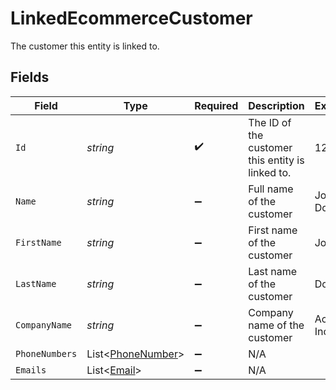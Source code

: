 # LinkedEcommerceCustomer

The customer this entity is linked to.


## Fields

| Field                                                       | Type                                                        | Required                                                    | Description                                                 | Example                                                     |
| ----------------------------------------------------------- | ----------------------------------------------------------- | ----------------------------------------------------------- | ----------------------------------------------------------- | ----------------------------------------------------------- |
| `Id`                                                        | *string*                                                    | :heavy_check_mark:                                          | The ID of the customer this entity is linked to.            | 12345                                                       |
| `Name`                                                      | *string*                                                    | :heavy_minus_sign:                                          | Full name of the customer                                   | John Doe                                                    |
| `FirstName`                                                 | *string*                                                    | :heavy_minus_sign:                                          | First name of the customer                                  | John                                                        |
| `LastName`                                                  | *string*                                                    | :heavy_minus_sign:                                          | Last name of the customer                                   | Doe                                                         |
| `CompanyName`                                               | *string*                                                    | :heavy_minus_sign:                                          | Company name of the customer                                | Acme Inc.                                                   |
| `PhoneNumbers`                                              | List<[PhoneNumber](../../Models/Components/PhoneNumber.md)> | :heavy_minus_sign:                                          | N/A                                                         |                                                             |
| `Emails`                                                    | List<[Email](../../Models/Components/Email.md)>             | :heavy_minus_sign:                                          | N/A                                                         |                                                             |